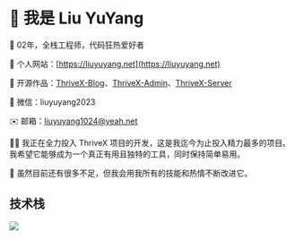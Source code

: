 # 👋 我是 Liu YuYang

🌈 02年，全栈工程师，代码狂热爱好者

🏡 个人网站：[https://liuyuyang.net](https://liuyuyang.net)

🎉 开源作品：[ThriveX-Blog](https://github.com/LiuYuYang01/ThriveX-Blog)、[ThriveX-Admin](https://github.com/LiuYuYang01/ThriveX-Admin)、[ThriveX-Server](https://github.com/LiuYuYang01/ThriveX-Server)

💬 微信：liuyuyang2023

✉️ 邮箱：liuyuyang1024@yeah.net


👨‍💻 我正在全力投入 ThriveX 项目的开发，这是我迄今为止投入精力最多的项目。我希望它能够成为一个真正有用且独特的工具，同时保持简单易用。

🌱 虽然目前还有很多不足，但我会用我所有的技能和热情不断改进它。


## 技术栈

<p align="left">
  <a href="https://skillicons.dev">
    <img src="https://skillicons.dev/icons?i=html,css,javascript,typescript,jquery,less,scss,tailwind,react,nextjs,remix,redux,vue,nuxt,pinia,electron,webpack,vite,npm,yarn,pnpm,md,git,github,java,spring,maven,python,flask,express,nodejs,nestjs,prisma,mysql,redis,vercel,docker,linux,vscode,idea,webstorm,pycharm,postman,ps" />
  </a>
</p>
